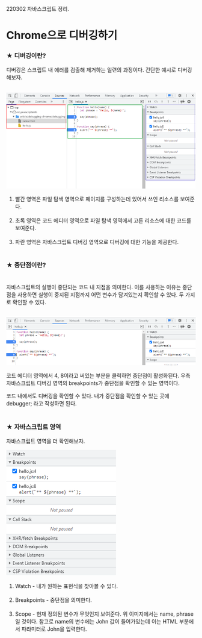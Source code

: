 220302 자바스크립트 정리.

# Chrome으로 디버깅하기

### ★ 디버깅이란?
디버깅은 스크립트 내 에러를 검출해 제거하는 일련의 과정이다. 간단한 예시로 디버깅해보자.<br></br>

<img src="../images/debug_1.PNG">

1. 빨간 영역은 파일 탐색 영역으로 페이지를 구성하는데 있어서 쓰인 리소스를 보여준다.<br></br>
2. 초록 영역은 코드 에디터 영역으로 파일 탐색 영역에서 고른 리소스에 대한 코드를 보여준다.<br></br>
3. 파란 영역은 자바스크립트 디버깅 영역으로 디버깅에 대한 기능을 제공한다.<br></br>

### ★ 중단점이란?<br></br>
자바스크립트의 실행이 중단되는 코드 내 지점을 의미한다. 이를 사용하는 이유는 중단점을 사용하면 실행이 중지된 지점까지 어떤 변수가 담겨있는지 확인할 수 있다. 두 가지로 확인할 수 있다.<br></br>

<img src="../images/debug_2.PNG">

코드 에디터 영역에서 4, 8이라고 써있는 부분을 클릭하면 중단점이 활성화된다. 우측 자바스크립트 디버깅 영역의 breakpoints가 중단점을 확인할 수 있는 영역이다.

코드 내에서도 디버깅을 확인할 수 있다. 내가 중단점을 확인할 수 있는 곳에 debugger; 라고 작성하면 된다.<br></br>

### ★ 자바스크립트 영역
자바스크립트 영역을 더 확인해보자.

<img src="../images/debug_3.PNG">

1. Watch - 내가 원하는 표현식을 찾아볼 수 있다.<br></br>
2. Breakpoints - 중단점을 의미한다.<br></br>
3. Scope - 현재 정의된 변수가 무엇인지 보여준다. 위 이미지에서는 name, phrase일 것이다. 참고로 name의 변수에는 John 값이 들어가있는데 이는 HTML 부분에서 파라미터로 John을 입력한다.<br></br>